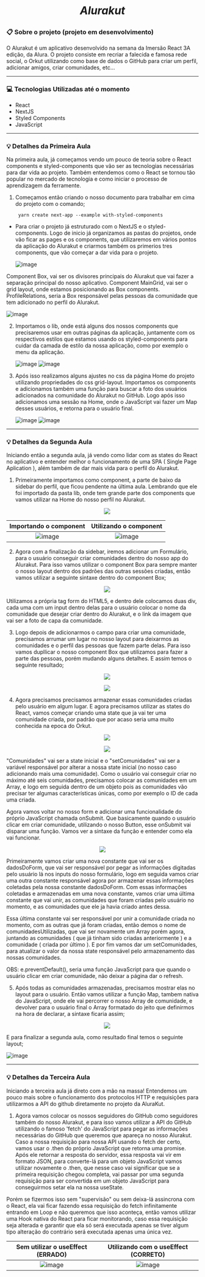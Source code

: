 # *_<p align="center">Alurakut</p>_*

### 📋 Sobre o projeto (projeto em desenvolvimento)

O Alurakut é um aplicativo desenvolvido na semana da Imersão React 3A edição, da Alura. O projeto consiste em recriar a falecida e famosa rede social, o Orkut utilizando como base de dados o GitHub para criar um perfil, adicionar amigos, criar comunidades, etc...

***

### 💻 Tecnologias Utilizadas até o momento

* React
* NextJS
* Styled Components
* JavaScript

***

### 💡 Detalhes da Primeira Aula

Na primeira aula, já começamos vendo um pouco de teoria sobre o React components e styled-components que vão ser as tecnologias necessárias para dar vida ao projeto. Também entendemos como o React se tornou tão popular no mercado de tecnologia e como iniciar o processo de aprendizagem da ferramente.

1. Começamos então criando o nosso documento para trabalhar em cima do projeto com o comando;

        yarn create next-app --example with-styled-components

* Para criar o projeto já estruturado com o NextJS e o styled-components. Logo de inicio já organizamos as pastas do projetos, onde vão ficar as pages e os components, que utilizaremos em vários pontos da aplicação do Alurakut e criarmos também os primerios tres components, que vão começar a dar vida para o projeto.

    ![image](https://user-images.githubusercontent.com/67201210/125686743-081372bf-2cfd-4aa9-962b-2e83512987bd.png)
    
Component Box, vai ser os divisores principais do Alurakut que vai fazer a separação principal do nosso aplicativo. Component MainGrid, vai ser o grid layout, onde estamos posicionando as Box components. ProfileRelations, seria a Box responsável pelas pessoas da comunidade que tem adicionado no perfil do Alurakut.

   ![image](https://user-images.githubusercontent.com/67201210/125687823-1e2c5ad6-5ea3-43b8-97c5-e88dd69cb197.png)

2. Importamos o lib, onde está alguns dos nossos components que precisaremos usar em outras páginas da aplicação, juntamente com os respectivos estilos que estamos usando os styled-components para cuidar da camada de estilo da nossa aplicação, como por exemplo o menu da aplicação.

   ![image](https://user-images.githubusercontent.com/67201210/125688729-82dc50b8-8772-4db0-b53b-ee1492c46f15.png)
   ![image](https://user-images.githubusercontent.com/67201210/125688642-c6c720cd-3cd3-48d3-9b8b-a2f658657f36.png)
  
3. Após isso realizamos alguns ajustes no css da página Home do projeto utilizando propriedades do css grid-layout. Importamos os components e adicionamos também uma função para buscar a foto dos usuários adicionados na comunidade do Alurakut no GitHub. Logo após isso adicionamos uma sessão na Home, onde o JavaScript vai fazer um Map desses usuários, e retorna para o usuário final.

   ![image](https://user-images.githubusercontent.com/67201210/125690473-78a826df-2396-4ae2-8582-e65838cb3491.png)
   ![image](https://user-images.githubusercontent.com/67201210/125690521-cdd71bb9-3b65-4563-b541-f2f22ca1035d.png)
   
***

### 💡 Detalhes da Segunda Aula

Iniciando então a segunda aula, já vendo como lidar com as states do React no aplicativo e entender melhor o funcionamento de uma SPA ( Single Page Aplication ), além também de dar mais vida para o perfil do Alurakut.

1. Primeiramente importamos como component, a parte de baixo da sidebar do perfil, que ficou pendente na última aula. Lembrando que ele foi importado da pasta lib, onde tem grande parte dos components que vamos utilizar na Home do nosso perfil no Alurakut.

   <p align="center"><img src='https://user-images.githubusercontent.com/67201210/125725281-ac831827-e4cc-4e6f-8ed6-e45acac98b16.png' /></p>

Importando o component          |  Utilizando o component
:-------------------------:|:-------------------------:
![image](https://user-images.githubusercontent.com/67201210/125724642-d2c2a689-23e7-4e80-89b8-9ecc9b55157c.png)  |  ![image](https://user-images.githubusercontent.com/67201210/125724469-e1b00358-0d4f-475c-a69f-92ae3cafa7e6.png)

2. Agora com a finalização da sidebar, iremos adicionar um Formulário, para o usuário conseguir criar comunidades dentro do nosso app do Alurakut. Para isso vamos utilizar o component Box para sempre manter o nosso layout dentro dos padrões das outras sessões criadas, então vamos utilizar a seguinte sintaxe dentro do component Box;

   <p align="center"><img src='https://user-images.githubusercontent.com/67201210/125725787-5e7784de-484f-496d-9816-105f04f14bbe.png'/></p>
   
Utilizamos a própria tag form do HTML5, e dentro dele colocamos duas div, cada uma com um input dentro delas para o usuário colocar o nome da comunidade que desejar criar dentro do Alurakut, e o link da imagem que vai ser a foto de capa da comunidade.

3. Logo depois de adicionarmos o campo para criar uma comunidade, precisamos arrumar um lugar no nosso layout para deixarmos as comunidades e o perfil das pessoas que fazem parte delas. Para isso vamos dupllicar o nosso component Box que utilizamos para fazer a parte das pessoas, porém mudando alguns detalhes. E assim temos o seguinte resultado;

   <p align="center"><img src='https://user-images.githubusercontent.com/67201210/125726436-70bd3e59-d37d-4c5c-96f5-bc14da094034.png'/></p>
   <p align="center"><img src='https://user-images.githubusercontent.com/67201210/125726541-f1520dda-54b6-45c2-90cf-96d1053135ff.png'/></p>
   
4. Agora precisamos precisamos armazenar essas comunidades criadas pelo usuário em algum lugar. E agora precisamos utilizar as states do React, vamos começar criando uma state que ja vai ter uma comunidade criada, por padrão que por acaso seria uma muito conhecida na epoca do Orkut.

    <p align="center"><img src='https://user-images.githubusercontent.com/67201210/125727498-95801fc1-0fc3-484d-82f1-0a862039cfb6.png'/></p>
    <p align="center"><img src='https://user-images.githubusercontent.com/67201210/125727114-6e10a1ca-fbcb-4f70-980e-60efbadab0e2.png'/></p>

"Comunidades" vai ser a state inicial e o "setComunidades" vai ser a variável responsável por alterar a nossa state inicial (no nosso caso adicionando mais uma comunidade).
Como o usuário vai conseguir criar no máximo até seis comunidades, precisamos colocar as comunidades em um Array, e logo em seguida dentro de um objeto pois as comunidades vão precisar ter algumas características únicas, como por exemplo o ID de cada uma criada.

Agora vamos voltar no nosso form e adicionar uma funcionalidade do próprio JavaScript chamada onSubmit. Que basicamente quando o usuário clicar em criar comunidade, utilizando o nosso Button, esse onSubmit vai disparar uma função. Vamos ver a sintaxe da função e entender como ela vai funcionar.

   <p align="center"><img src='https://user-images.githubusercontent.com/67201210/125727943-a34c8f43-0387-4bb4-8deb-aa92fd2538ad.png'/></p>
   
Primeiramente vamos criar uma nova constante que vai ser os dadosDoForm, que vai ser responsável por pegar as informações digitadas pelo usuário lá nos inputs do nosso formulário, logo em seguida vamos criar uma outra constante responsável agora por armazenar essas informações coletadas pela nossa constante dadosDoForm. Com essas informações coletadas e armazenadas em uma nova constante, vamos criar uma última constante que vai unir, as comunidades que foram criadas pelo usuário no momento, e as comunidades que ele ja havia criado antes dessa.

Essa última constante vai ser responsável por unir a comunidade criada no momento, com as outras que já foram criadas, então demos o nome de comunidadesUtilizadas, que vai ser novamente um Array porém agora, juntando as comunidades ( que já tinham sido criadas anteriormente ) e a comunidade ( criada por último ). E por fim vamos dar um setComunidades, para atualizar o valor da nossa state responsável pelo armazenamento das nossas comunidades.

OBS: e.preventDefault(), seria uma função JavaScript para que quando o usuário clicar em criar comunidade, não deixar a página dar o refresh.

5. Após todas as comunidades armazenadas, precisamos mostrar elas no layout para o usuário. Então vamos utilizar a função Map, tambem nativa do JavaScript, onde ele vai percorrer o nosso Array de comunidade, e devolver para o usuário final o Array formatado do jeito que definirmos na hora de declarar, a sintaxe ficaria assim;

   <p align="center"><img src='https://user-images.githubusercontent.com/67201210/125728599-a182d979-43f4-447b-981b-f5c33199f2d2.png'/></p>

E para finalizar a segunda aula, como resultado final temos o seguinte layout;

   ![image](https://user-images.githubusercontent.com/67201210/125728684-66f70f2b-7a86-43af-b356-0342f5b46a5f.png)
   
***

### 💡 Detalhes da Terceira Aula

Iniciando a terceira aula já direto com a mão na massa! Entendemos um pouco mais sobre o funcionamento dos protocolos HTTP e requisições para utilizarmos a API do github diretamente no projeto da AluraKut.

1. Agora vamos colocar os nossos seguidores do GitHub como seguidores também do nosso Alurakut, e para isso vamos utilizar a API do GitHub utilizando o famoso 'fetch' do JavaScript para pegar as informações necessárias do GitHub que queremos que apareça no nosso Alurakut. Caso a nossa requisição para nossa API usando o fetch der certo, vamos usar o .then do próprio JavaScript que retorna uma promise. Após ele retornar a resposta do servidor, essa resposta vai vir em formato JSON, para converte-lá para um objeto JavaScript vamos utilizar novamente o .then, que nesse caso vai significar que se a primeira requisição chegou completa, vai passar por uma segunda requisição para ser convertida em um objeto JavaScript para conseguirmos setar ela na nossa useState.

Porém se fizermos isso sem "supervisão" ou sem deixa-lá assincrona com o React, ela vai ficar fazendo essa requisição do fetch infinitamente entrando em Loop e não queremos que isso aconteça, então vamos utilizar uma Hook nativa do React para ficar monitorando, caso essa requisição seja alterada e garantir que ela só será executada apenas se tiver algum tipo alteração do contrário será executada apenas uma única vez.

Sem utilizar o useEffect (ERRADO)          |  Utilizando com o useEffect (CORRETO)
:-------------------------:|:-------------------------:
![image](https://user-images.githubusercontent.com/67201210/125872279-a6819e8b-8d1a-4b86-b082-8bfc93798e23.png)  |  ![image](https://user-images.githubusercontent.com/67201210/125872184-b5eab59d-a4ee-4d41-a64d-3028edfcb223.png)


